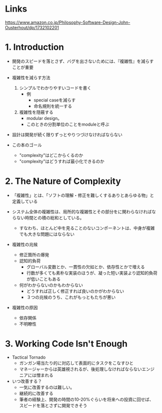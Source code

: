 # Links

<https://www.amazon.co.jp/Philosophy-Software-Design-John-Ousterhout/dp/1732102201>

# 1. Introduction

- 開発のスピードを落とさず、バグを出さないためには、『複雑性』を減らすことが重要

- 複雑性を減らす方法
  1. シンプルでわかりやすいコードを書く
     - 例
       - special caseを減らす
       - 命名規則を統一する
  2. 複雑性を隠蔽する
     - modular design。
     - このときの分割単位のことをmoduleと呼ぶ

- 設計は開発が続く限りずっとやりつづけなければならない

- この本のゴール
  - "complexity"はどこからくるのか
  - "complexity"はどうすれば最小化できるのか

# 2. The Nature of Complexity

- 「複雑性」とは、「ソフトの理解・修正を難しくするありとあらゆる物」と定義している
- システム全体の複雑性は、局所的な複雑性とその部分をに関わらなければならない時間との積の総和としている。
  - すなわち、ほとんど中を見ることのないコンポーネントは、中身が複雑でも大きな問題にはならない

- 複雑性の兆候
  - 修正箇所の爆発
  - 認知的負荷
    - グローバル変数とか、一貫性の欠如とか、依存性とかで増える
    - 行数が多くても素朴な実装のほうが、凝った短い実装より認知的負荷が低いこともある
  - 何がわからないのかもわからない
    - どうすれば正しく修正すれば良いのかがわからない
    - ３つの兆候のうち、これがもっともたちが悪い

- 複雑性の原因
  - 依存関係
  - 不明瞭性

# 3. Working Code Isn't Enough

- Tactical Tornado
  - ガンガン場当たり的に対応して表面的にタスクをこなすひと
  - マネージャーからは英雄視されるが、後処理しなければならないエンジニアには憎まれる
- いつ改善する？
  - 一気に改善するのは難しい。
  - 継続的に改善する
  - 筆者の経験上、開発の時間の10-20%ぐらいを将来への投資に回せば、スピードを落とさずに開発できそう

